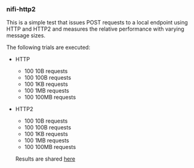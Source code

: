 ### nifi-http2

This is a simple test that issues POST requests to a local endpoint using HTTP and HTTP2 and measures the relative performance with varying message sizes.

The following trials are executed:

- HTTP
  - 100 10B requests
  - 100 100B requests
  - 100 1KB requests
  - 100 1MB requests
  - 100 100MB requests

- HTTP2
  - 100 10B requests
  - 100 100B requests
  - 100 1KB requests
  - 100 1MB requests
  - 100 100MB requests
  
  Results are shared [here](https://drive.google.com/file/d/0B5R61h86AIIOdTdXTG9QS1B3cWM/view?usp=sharing)
